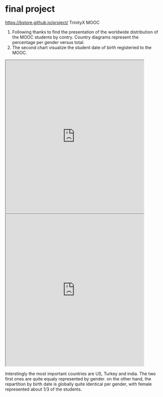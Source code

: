# final project

https://bstore.github.io/project/
TrinityX MOOC
1. Following thanks to find the presentation of the worldwide distribution of the MOOC students by contry. Country diagrams represent the percentage per gender versus total. 
2. The second chart visualize the student date of birth registeried to the MOOC.

<iframe src="https://public.tableau.com/views/MOOCTrinityXT005xstudentsenrollement2017March6/Tableaudebord1?:showVizHome=no&:embed=true" width="90%" height="500"></iframe>

<iframe src="https://public.tableau.com/views/Avril-6/countrygender?:showVizHome=no&:embed=true" width="90%" height="500"></iframe>

Interstingly the most important countries are US, Turkey and india. The two first ones are quite equaly represented by gender.
on the other hand, the repartition by birth date is globally quite identical per gender, with female represented about 1/3 of the students.

